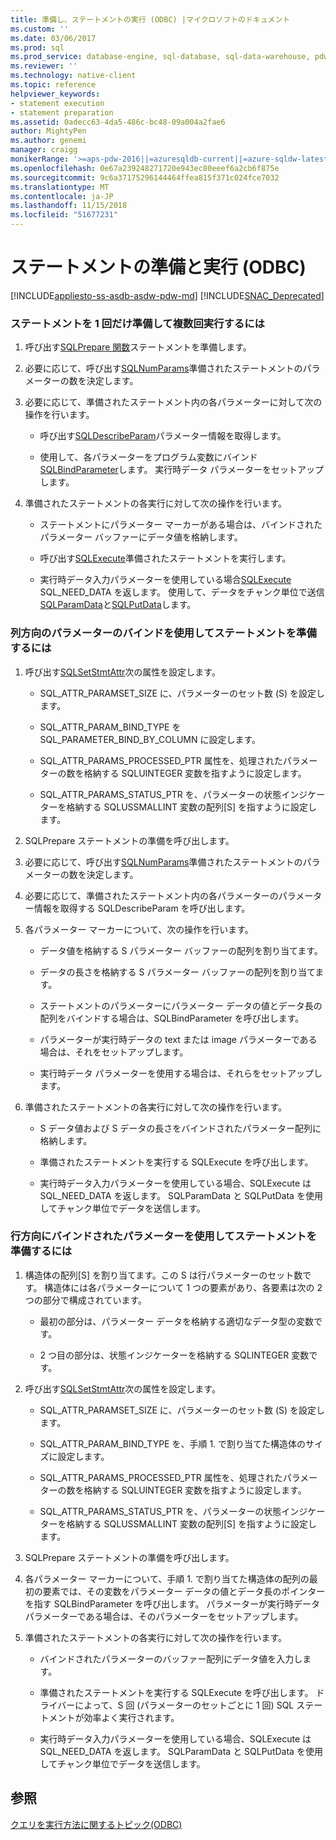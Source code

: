 ```yaml
---
title: 準備し、ステートメントの実行 (ODBC) |マイクロソフトのドキュメント
ms.custom: ''
ms.date: 03/06/2017
ms.prod: sql
ms.prod_service: database-engine, sql-database, sql-data-warehouse, pdw
ms.reviewer: ''
ms.technology: native-client
ms.topic: reference
helpviewer_keywords:
- statement execution
- statement preparation
ms.assetid: 0adecc63-4da5-486c-bc48-09a004a2fae6
author: MightyPen
ms.author: genemi
manager: craigg
monikerRange: '>=aps-pdw-2016||=azuresqldb-current||=azure-sqldw-latest||>=sql-server-2016||=sqlallproducts-allversions||>=sql-server-linux-2017||=azuresqldb-mi-current'
ms.openlocfilehash: 0e67a239248271720e943ec80eeef6a2cb6f875e
ms.sourcegitcommit: 9c6a37175296144464ffea815f371c024fce7032
ms.translationtype: MT
ms.contentlocale: ja-JP
ms.lasthandoff: 11/15/2018
ms.locfileid: "51677231"
---
```

# <a name="prepare-and-execute-a-statement-odbc"></a>ステートメントの準備と実行 (ODBC)
[!INCLUDE[appliesto-ss-asdb-asdw-pdw-md](../../../includes/appliesto-ss-asdb-asdw-pdw-md.md)]
[!INCLUDE[SNAC_Deprecated](../../../includes/snac-deprecated.md)]

    
### <a name="to-prepare-a-statement-once-and-then-execute-it-multiple-times"></a>ステートメントを 1 回だけ準備して複数回実行するには  
  
1.  呼び出す[SQLPrepare 関数](https://go.microsoft.com/fwlink/?LinkId=59360)ステートメントを準備します。  
  
2.  必要に応じて、呼び出す[SQLNumParams](https://go.microsoft.com/fwlink/?LinkId=58404)準備されたステートメントのパラメーターの数を決定します。  
  
3.  必要に応じて、準備されたステートメント内の各パラメーターに対して次の操作を行います。  
  
    -   呼び出す[SQLDescribeParam](../../../relational-databases/native-client-odbc-api/sqldescribeparam.md)パラメーター情報を取得します。  
  
    -   使用して、各パラメーターをプログラム変数にバインド[SQLBindParameter](../../../relational-databases/native-client-odbc-api/sqlbindparameter.md)します。 実行時データ パラメーターをセットアップします。  
  
4.  準備されたステートメントの各実行に対して次の操作を行います。  
  
    -   ステートメントにパラメーター マーカーがある場合は、バインドされたパラメーター バッファーにデータ値を格納します。  
  
    -   呼び出す[SQLExecute](https://go.microsoft.com/fwlink/?LinkId=58400)準備されたステートメントを実行します。  
  
    -   実行時データ入力パラメーターを使用している場合[SQLExecute](https://go.microsoft.com/fwlink/?LinkId=58400) SQL_NEED_DATA を返します。 使用して、データをチャンク単位で送信[SQLParamData](https://go.microsoft.com/fwlink/?LinkId=58405)と[SQLPutData](../../../relational-databases/native-client-odbc-api/sqlputdata.md)します。  
  
### <a name="to-prepare-a-statement-with-column-wise-parameter-binding"></a>列方向のパラメーターのバインドを使用してステートメントを準備するには  
  
1.  呼び出す[SQLSetStmtAttr](../../../relational-databases/native-client-odbc-api/sqlsetstmtattr.md)次の属性を設定します。  
  
    -   SQL_ATTR_PARAMSET_SIZE に、パラメーターのセット数 (S) を設定します。  
  
    -   SQL_ATTR_PARAM_BIND_TYPE を SQL_PARAMETER_BIND_BY_COLUMN に設定します。  
  
    -   SQL_ATTR_PARAMS_PROCESSED_PTR 属性を、処理されたパラメーターの数を格納する SQLUINTEGER 変数を指すように設定します。  
  
    -   SQL_ATTR_PARAMS_STATUS_PTR を、パラメーターの状態インジケーターを格納する SQLUSSMALLINT 変数の配列[S] を指すように設定します。  
  
2.  SQLPrepare ステートメントの準備を呼び出します。  
  
3.  必要に応じて、呼び出す[SQLNumParams](https://go.microsoft.com/fwlink/?LinkId=58404)準備されたステートメントのパラメーターの数を決定します。  
  
4.  必要に応じて、準備されたステートメント内の各パラメーターのパラメーター情報を取得する SQLDescribeParam を呼び出します。  
  
5.  各パラメーター マーカーについて、次の操作を行います。  
  
    -   データ値を格納する S パラメーター バッファーの配列を割り当てます。  
  
    -   データの長さを格納する S パラメーター バッファーの配列を割り当てます。  
  
    -   ステートメントのパラメーターにパラメーター データの値とデータ長の配列をバインドする場合は、SQLBindParameter を呼び出します。  
  
    -   パラメーターが実行時データの text または image パラメーターである場合は、それをセットアップします。  
  
    -   実行時データ パラメーターを使用する場合は、それらをセットアップします。  
  
6.  準備されたステートメントの各実行に対して次の操作を行います。  
  
    -   S データ値および S データの長さをバインドされたパラメーター配列に格納します。  
  
    -   準備されたステートメントを実行する SQLExecute を呼び出します。  
  
    -   実行時データ入力パラメーターを使用している場合、SQLExecute は SQL_NEED_DATA を返します。 SQLParamData と SQLPutData を使用してチャンク単位でデータを送信します。  
  
### <a name="to-prepare-a-statement-with-row-wise-bound-parameters"></a>行方向にバインドされたパラメーターを使用してステートメントを準備するには  
  
1.  構造体の配列[S] を割り当てます。この S は行パラメーターのセット数です。 構造体には各パラメーターについて 1 つの要素があり、各要素は次の 2 つの部分で構成されています。  
  
    -   最初の部分は、パラメーター データを格納する適切なデータ型の変数です。  
  
    -   2 つ目の部分は、状態インジケーターを格納する SQLINTEGER 変数です。  
  
2.  呼び出す[SQLSetStmtAttr](../../../relational-databases/native-client-odbc-api/sqlsetstmtattr.md)次の属性を設定します。  
  
    -   SQL_ATTR_PARAMSET_SIZE に、パラメーターのセット数 (S) を設定します。  
  
    -   SQL_ATTR_PARAM_BIND_TYPE を、手順 1. で割り当てた構造体のサイズに設定します。  
  
    -   SQL_ATTR_PARAMS_PROCESSED_PTR 属性を、処理されたパラメーターの数を格納する SQLUINTEGER 変数を指すように設定します。  
  
    -   SQL_ATTR_PARAMS_STATUS_PTR を、パラメーターの状態インジケーターを格納する SQLUSSMALLINT 変数の配列[S] を指すように設定します。  
  
3.  SQLPrepare ステートメントの準備を呼び出します。  
  
4.  各パラメーター マーカーについて、手順 1. で割り当てた構造体の配列の最初の要素では、その変数をパラメーター データの値とデータ長のポインターを指す SQLBindParameter を呼び出します。 パラメーターが実行時データ パラメーターである場合は、そのパラメーターをセットアップします。  
  
5.  準備されたステートメントの各実行に対して次の操作を行います。  
  
    -   バインドされたパラメーターのバッファー配列にデータ値を入力します。  
  
    -   準備されたステートメントを実行する SQLExecute を呼び出します。 ドライバーによって、S 回 (パラメーターのセットごとに 1 回) SQL ステートメントが効率よく実行されます。  
  
    -   実行時データ入力パラメーターを使用している場合、SQLExecute は SQL_NEED_DATA を返します。 SQLParamData と SQLPutData を使用してチャンク単位でデータを送信します。  
  
## <a name="see-also"></a>参照  
 [クエリを実行方法に関するトピック&#40;ODBC&#41;](../../../relational-databases/native-client-odbc-how-to/execute-queries/executing-queries-how-to-topics-odbc.md)  
  
  
